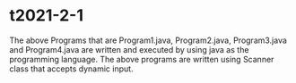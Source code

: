# t2021-2-1
The above Programs that are Program1.java, Program2.java, Program3.java and Program4.java are written and executed by using java as the programming language. The above programs are written using Scanner class that accepts dynamic input.
